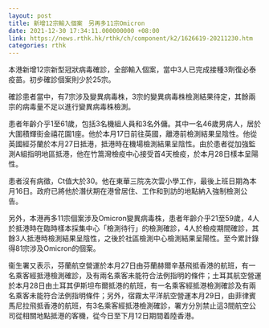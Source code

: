```yaml
---
layout: post
title: 新增12宗輸入個案　另再多11宗Omicron
date: 2021-12-30 17:34:11.000000000 +08:00
link: https://news.rthk.hk/rthk/ch/component/k2/1626619-20211230.htm
categories: rthk
---
```


本港新增12宗新型冠狀病毒確診，全部輸入個案，當中3人已完成接種3劑復必泰疫苗。初步確診個案則少於25宗。

確診患者當中，有7宗涉及變異病毒株，3宗的變異病毒株檢測結果待定，其餘兩宗的病毒量不足以進行變異病毒株檢測。

患者年齡介乎1至61歲，包括3名機組人員和3名外傭。其中一名46歲男病人，居於大圍積輝街金禧花園1座。他於本月17日前往英國，離港前檢測結果呈陰性。他從英國經芬蘭於本月27日抵港，抵港時在機場檢測結果呈陰性。由於患者從加強監測A組指明地區抵港，他在竹篙灣檢疫中心接受首4天檢疫，於本月28日樣本呈陽性。

患者沒有病徵，Ct值大於30。他在東華三院冼次雲小學工作，最後上班日期為本月16日。政府已將他於潛伏期在港曾居住、工作和到訪的地點納入強制檢測公告。

另外，本港再多11宗個案涉及Omicron變異病毒株，患者年齡介乎21至59歲，4人於抵港時在臨時樣本採集中心「檢測待行」的檢測確診，4人於檢疫期間確診，其餘3人抵港時檢測結果呈陰性，之後於社區檢測中心檢測結果呈陽性。至今累計錄得81宗涉及Omicron的個案。

衞生署又表示，芬蘭航空營運於本月27日由芬蘭赫爾辛基飛抵香港的航班，有一名乘客經抵港檢測確診，及有兩名乘客未能符合法例指明的條件；土耳其航空營運於本月28日由土耳其伊斯坦布爾抵港的航班，有一名乘客經抵港檢測確診及有兩名乘客未能符合法例指明條件；另外，宿霧太平洋航空營運本月29日，由菲律賓馬尼拉飛抵香港的航班，有3名乘客經抵港檢測確診，署方分別禁止這3間航空公司從相關地點抵港的客機，從今日至下月12日期間着陸香港。

